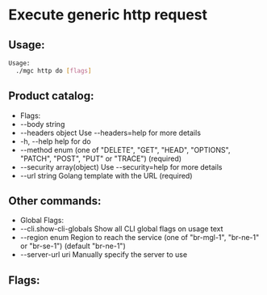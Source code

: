 # Execute generic http request

## Usage:
```bash
Usage:
  ./mgc http do [flags]
```

## Product catalog:
- Flags:
- --body string
- --headers object           Use --headers=help for more details
- -h, --help                     help for do
- --method enum              (one of "DELETE", "GET", "HEAD", "OPTIONS", "PATCH", "POST", "PUT" or "TRACE") (required)
- --security array(object)   Use --security=help for more details
- --url string               Golang template with the URL (required)

## Other commands:
- Global Flags:
- --cli.show-cli-globals   Show all CLI global flags on usage text
- --region enum            Region to reach the service (one of "br-mgl-1", "br-ne-1" or "br-se-1") (default "br-ne-1")
- --server-url uri         Manually specify the server to use

## Flags:
```bash

```

